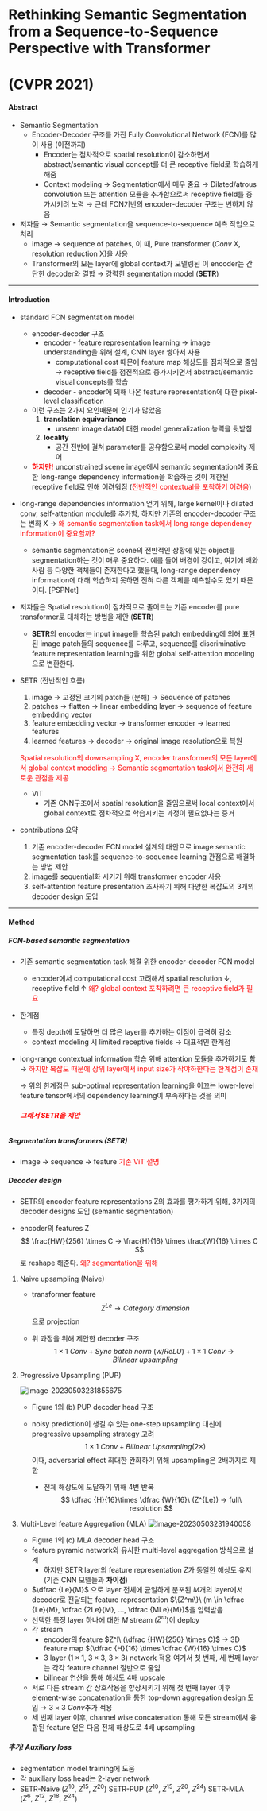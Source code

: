 # Rethinking Semantic Segmentation from a Sequence-to-Sequence Perspective with Transformer 

# (CVPR 2021)

#### Abstract

- Semantic Segmentation
  - Encoder-Decoder 구조를 가진 Fully Convolutional Network (FCN)를 많이 사용 (이전까지)
    - Encoder는 점차적으로 spatial resolution이 감소하면서 abstract/semantic visual concept를 더 큰 receptive field로 학습하게 해줌
    - Context modeling → Segmentation에서 매우 중요
      → Dilated/atrous convolution 또는 attention 모듈을 추가함으로써 receptive field를 증가시키려 노력
      → 근데 FCN기반의 encoder-decoder 구조는 변하지 않음
- 저자들 → Semantic segmentation을 sequence-to-sequence 예측 작업으로 처리
  - image → sequence of patches, 이 때, Pure transformer ($Conv$ X, resolution reduction X)을 사용
  - Transformer의 모든 layer에 global context가 모델링된 이 encoder는 간단한 decoder와 결합 → 강력한 segmentation model (**SETR**)

---

#### Introduction

- standard FCN segmentation model

  - encoder-decoder 구조
    - encoder - feature representation learning
      → image understanding을 위해 설계, CNN layer 쌓아서 사용
      - computational cost 때문에 feature map 해상도를 점차적으로 줄임 → receptive field를 점진적으로 증가시키면서 abstract/semantic visual concepts를 학습
    - decoder - encoder에 의해 나온 feature representation에 대한 pixel-level classification
  - 이런 구조는 2가지 요인때문에 인기가 많았음
    1) **translation equivariance**
       - unseen image data에 대한 model generalization 능력을 뒷받침
    2) **locality**
       - 공간 전반에 걸쳐 parameter를 공유함으로써 model complexity 제어
  - <span style='color:red'>**하지만!**</span> unconstrained scene image에서 semantic segmentation에 중요한 long-range dependency information을 학습하는 것이 제한된 receptive field로 인해 어려워짐 (<span style='color:red'>전반적인 contextual을 포착하기 어려움</span>)

- long-range dependencies information 얻기 위해, large kernel이나 dilated conv, self-attention module를 추가함, 하지만  기존의 encoder-decoder 구조는 변화 X
  → <span style='color: red'>왜 semantic segmentation task에서 long range dependency information이 중요할까?</span>

  - semantic segmentation은 scene의 전반적인 상황에 맞는 object를 segmentation하는 것이 매우 중요하다. 예를 들어 배경이 강이고, 여기에 배와 사람 등 다양한 객체들이 존재한다고 했을때, long-range dependency information에 대해 학습하지 못하면 전혀 다른 객체를 예측할수도 있기 때문이다. [PSPNet]

- 저자들은 Spatial resolution이 점차적으로 줄어드는 기존 encoder를 pure transformer로 대체하는 방법을 제안 (**SETR**)

  - **SETR**의 encoder는 input image를 학습된 patch embedding에 의해 표현된 image patch들의 sequence를 다루고, sequence를 discriminative feature representation learning을 위한 global self-attention modeling으로 변환한다.

- SETR (전반적인 흐름)

  1) image → 고정된 크기의 patch들 (분해) → Sequence of patches
  2) patches → flatten → linear embedding layer → sequence of feature embedding vector
  3) feature embedding vector → transformer encoder → learned features
  4) learned features → decoder → original image resolution으로 복원

  <span style='color:red'>Spatial resolution의 downsampling X, encoder transformer의 모든 layer에서 global context modeling → Semantic segmentation task에서 완전히 새로운 관점을 제공 </span>

  - ViT
    - 기존 CNN구조에서 spatial resolution을 줄임으로써 local context에서 global context로 점차적으로 학습시키는 과정이 필요없다는 증거

- contributions 요약

  1) 기존 encoder-decoder FCN model 설계의 대안으로 image semantic segmentation task를 sequence-to-sequence learning 관점으로 해결하는 방법 제안
  2) image를 sequential화 시키기 위해 transformer encoder 사용
  3) self-attention feature presentation 조사하기 위해 다양한 복잡도의 3개의 decoder design 도입

---

#### Method

##### FCN-based semantic segmentation

- 기존 semantic segmentation task 해결 위한 encoder-decoder FCN model

  - encoder에서 computational cost 고려해서 spatial resolution ↓, receptive field ↑
    <span style='color:red'>왜? global context 포착하려면 큰 receptive field가 필요</span>

- 한계점

  - 특정 depth에 도달하면 더 많은 layer를 추가하는 이점이 급격히 감소
  - context modeling 시 limited receptive fields → 대표적인 한계점

- long-range contextual information 학습 위해 attention 모듈을 추가하기도 함
  → <span style='color:red'>하지만 복잡도 때문에 상위 layer에서 input size가 작야하한다는 한계점이 존재</span>

  → 위의 한계점은 sub-optimal representation learning을 이끄는 lower-level feature tensor에서의 dependency learning이 부족하다는 것을 의미

  ###### <span style='color:red'> **그래서 SETR을 제안**</span>

##### Segmentation transformers (SETR)

- image → sequence → feature
  <span style='color:red'>기존 ViT 설명</span>

##### Decoder design

- SETR의 encoder feature representations Z의 효과를 평가하기 위해, 3가지의 decoder designs 도입 (semantic segmentation)

- encoder의 features Z 
  $$
  \frac{HW}{256} \times C → \frac{H}{16} \times \frac{W}{16} \times C
  $$
   로 reshape 해준다. <span style='color:red'>왜? segmentation을 위해</span>

1. Naive upsampling (Naive)

   - transformer feature
     $$
     Z^{Le} → Category\ dimension
     $$
     으로 projection

   - 위 과정을 위해 제안한 decoder 구조
     $$
     1 \times 1\ Conv + Sync\ batch\ norm\ (w/ReLU) + 1 \times 1\ Conv → Bilinear\ upsampling
     $$

2. Progressive Upsampling (PUP)

   ![image-20230503231855675](https://user-images.githubusercontent.com/81843626/235959477-b82db49d-ab01-43ba-acf8-3fdda0add544.png)

   - Figure 1의 (b) PUP decoder head 구조

   - noisy prediction이 생길 수 있는 one-step upsampling 대신에 progressive upsampling strategy 고려
     $$
     1 \times 1\ Conv + Bilinear\ Upsampling (2 \times)
     $$
     이때, adversarial effect 최대한 완화하기 위해 upsampling은 2배까지로 제한

     - 전체 해상도에 도달하기 위해 4번 반복 
       $$
       \dfrac {H}{16}\times \dfrac {W}{16}\ (Z^{Le}) → full\ resolution
       $$
       

3. Multi-Level feature Aggregation (MLA)
   ![image-20230503231940058](https://user-images.githubusercontent.com/81843626/235959477-b82db49d-ab01-43ba-acf8-3fdda0add544.png)

   - Figure 1의 (c) MLA decoder head 구조
   - feature pyramid network와 유사한 multi-level aggregation 방식으로 설계
     - 하지만 SETR layer의 feature representation $Z$가 동일한 해상도 유지 (기존 CNN 모델들과 **차이점**)
   - $\dfrac {Le}{M}$ 으로 layer 전체에 균일하게 분포된 $M$개의 layer에서 decoder로 전달되는 feature representation $\{Z^m\}\ (m \in \dfrac {Le}{M}, \dfrac {2Le}{M}, ..., \dfrac {MLe}{M})$을 입력받음
   - 선택한 특정 layer 하나에 대한 $M$ stream ($Z^m$)이 deploy
   - 각 stream
     - encoder의 feature $Z^l\ (\dfrac {HW}{256} \times C)$ → 3D feature map $(\dfrac {H}{16} \times \dfrac {W}{16} \times C)$
     - 3 layer ($1 \times 1,\ 3 \times 3,\ 3 \times 3$) network 적용
       여기서 첫 번째, 세 번째 layer는 각각 feature channel 절반으로 줄임
     - bilinear 연산을 통해 해상도 4배 upscale
   - 서로 다른 stream 간 상호작용을 향상시키기 위해 첫 번째 layer 이후 element-wise concatenation을 통한 top-down aggregation design 도입 → $3 \times 3\ Conv$추가 적용
   - 세 번째 layer 이후, channel wise concatenation 통해 모든 stream에서 융합된 feature 얻은 다음 전체 해상도로 4배 upsampling

##### **추가!** Auxiliary loss

- segmentation model training에 도움
- 각 auxiliary loss head는 2-layer network
- SETR-Naive ($Z^{10},\ Z^{15},\ Z^{20}$)
  SETR-PUP ($Z^{10},\ Z^{15},\ Z^{20},\ Z^{24}$)
  SETR-MLA ($Z^{6},\ Z^{12},\ Z^{18},\ Z^{24}$)



